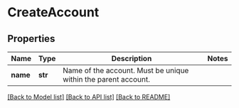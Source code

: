 # CreateAccount

## Properties
Name | Type | Description | Notes
------------ | ------------- | ------------- | -------------
**name** | **str** | Name of the account. Must be unique within the parent account.  | 

[[Back to Model list]](../README.md#documentation-for-models) [[Back to API list]](../README.md#documentation-for-api-endpoints) [[Back to README]](../README.md)


